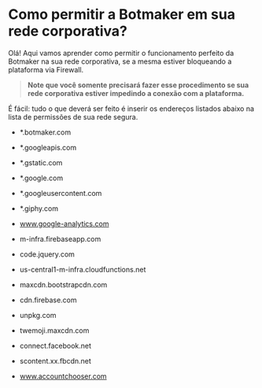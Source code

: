 # Como permitir a Botmaker em sua rede corporativa?

Olá! Aqui vamos aprender como permitir o funcionamento perfeito da Botmaker na sua rede corporativa, se a mesma estiver bloqueando a plataforma via Firewall.

> **Note que você somente precisará fazer esse procedimento se sua rede corporativa estiver impedindo a conexão com a plataforma.**

É fácil: tudo o que deverá ser feito é inserir os endereços listados abaixo na lista de permissões de sua rede segura.

- *.botmaker.com

- *.googleapis.com

- *.gstatic.com

- *.google.com

- *.googleusercontent.com

- *.giphy.com  

- www.google-analytics.com

- m-infra.firebaseapp.com

- code.jquery.com

- us-central1-m-infra.cloudfunctions.net

- maxcdn.bootstrapcdn.com

- cdn.firebase.com

- unpkg.com

- twemoji.maxcdn.com

- connect.facebook.net

- scontent.xx.fbcdn.net

- www.accountchooser.com
